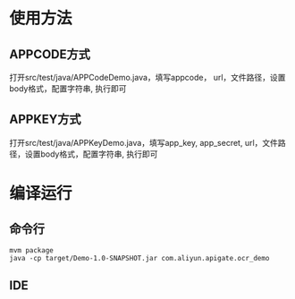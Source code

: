 # 使用方法

## APPCODE方式
打开src/test/java/APPCodeDemo.java，填写appcode， url，文件路径，设置body格式，配置字符串, 执行即可

## APPKEY方式
打开src/test/java/APPKeyDemo.java，填写app_key, app_secret, url，文件路径，设置body格式，配置字符串, 执行即可

# 编译运行

## 命令行


```
mvm package
java -cp target/Demo-1.0-SNAPSHOT.jar com.aliyun.apigate.ocr_demo
```

## IDE
